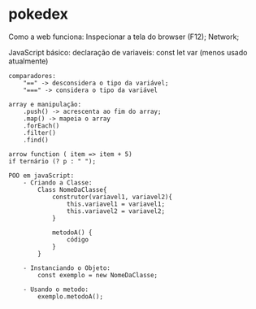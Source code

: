 # pokedex

Como a web funciona:
    Inspecionar a tela do browser (F12);
    Network;

JavaScript básico:
    declaração de variaveis:
        const
        let
        var (menos usado atualmente)

    comparadores:
        "==" -> desconsidera o tipo da variável;
        "===" -> considera o tipo da variável

    array e manipulação:
        .push() -> acrescenta ao fim do array;
        .map() -> mapeia o array
        .forEach()
        .filter()
        .find()
    
    arrow function ( item => item + 5)
    if ternário (? p : " ");

    POO em javaScript:
        - Criando a Classe:
            Class NomeDaClasse{
                construtor(variavel1, variavel2){
                    this.variavel1 = variavel1;
                    this.variavel2 = variavel2;
                }
            
                metodoA() {
                    código
                }
            }
        
        - Instanciando o Objeto:
            const exemplo = new NomeDaClasse;

        - Usando o metodo:
            exemplo.metodoA();
